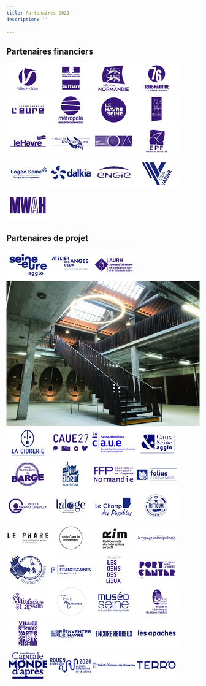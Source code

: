 ```yaml
---
title: Partenaires 2021
description: ''

---
```

## Partenaires financiers

![](/files/logos3.jpg)![](/files/logos7.jpg)![](/files/logos.jpg)![](/files/logos5.jpg)![](/files/logos6.jpg)![](/files/logos2.jpg)![](/files/logos4.jpg)![](/files/logos9.jpg)![](/files/logos8.jpg)![](/files/bois-guillaume.jpg)![](/files/logos13.jpg)![](/files/logos10.jpg)![](/files/logeo-1.jpg)![](/files/dalkia-1.jpg)![](/files/engie.jpg)![](/files/la-vatine.jpg)![](/files/logos14.jpg)

## Partenaires de projet

![](/files/seine-eure-agglo.jpg)![](/files/atelier-deux-anges.jpg)![](/files/logos15.jpg)![](/files/beuzeville.jpg)![](/files/la-cidrerie.jpg)![](/files/logos16.jpg)![](/files/caue-76-ok.jpg)![](/files/caux-seine-agglo-ok.jpg)![](/files/logos19.jpg)![](/files/elbeuf-sur-seine.jpg)![](/files/logos21.jpg)![](/files/folius.jpg)![](/files/logos22.jpg)![](/files/la-loge.jpg)![](/files/champ-des-possibles.jpg)![](/files/triticum.jpg)![](/files/le-pahre.jpg)![](/files/shifts.jpg)![](/files/rim.jpg)![](/files/logos26.jpg)![](/files/cueilleurs-d-histoires.jpg)![](/files/les-franciscaines.jpg)![](/files/logos27.jpg)![](/files/logos29.jpg)![](/files/logos25.jpg)![](/files/montivilliers.jpg)![](/files/museoseine.jpg)![](/files/logos28.jpg)![](/files/logos31.jpg)![](/files/reinventer-le-havre.jpg)![](/files/encore-heureux.jpg)![](/files/apaches.jpg)![](/files/rouen-capitale-monde-apres-ok.jpg)![](/files/rouen-2028.jpg)![](/files/st-etienne-du-rouvray.jpg)![](/files/terro.jpg)